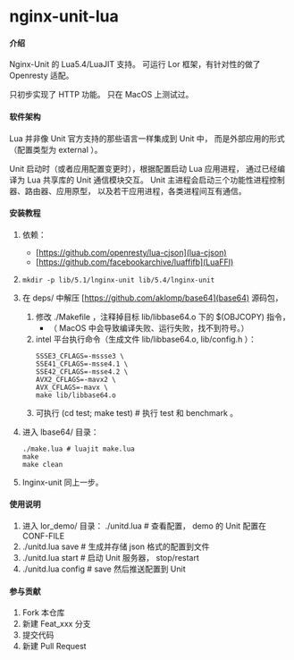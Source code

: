 # nginx-unit-lua

#### 介绍
Nginx-Unit 的 Lua5.4/LuaJIT 支持。
可运行 Lor 框架，有针对性的做了 Openresty 适配。

只初步实现了 HTTP 功能。
只在 MacOS 上测试过。


#### 软件架构
Lua 并非像 Unit 官方支持的那些语言一样集成到 Unit 中，
而是外部应用的形式（配置类型为 external ）。

Unit 启动时（或者应用配置变更时），根据配置启动 Lua 应用进程，
通过已经编译为 Lua 共享库的 Unit 通信模块交互。
Unit 主进程会启动三个功能性进程控制器、路由器、应用原型，
以及若干应用进程，各类进程间互有通信。


#### 安装教程

1.  依赖：
    - [https://github.com/openresty/lua-cjson](lua-cjson)
    - [https://github.com/facebookarchive/luaffifb](LuaFFI)

2.  ```mkdir -p lib/5.1/lnginx-unit lib/5.4/lnginx-unit```

3.  在 deps/ 中解压 [https://github.com/aklomp/base64](base64) 源码包，
    1. 修改 ./Makefile ，注释掉目标 lib/libbase64.o 下的 $(OBJCOPY) 指令，
        - （ MacOS 中会导致编译失败、运行失败，找不到符号。）
    2. intel 平台执行命令（生成文件 lib/libbase64.o, lib/config.h ）：
        ```
        SSSE3_CFLAGS=-mssse3 \
        SSE41_CFLAGS=-msse4.1 \
        SSE42_CFLAGS=-msse4.2 \
        AVX2_CFLAGS=-mavx2 \
        AVX_CFLAGS=-mavx \
        make lib/libbase64.o
        ```
    3. 可执行 (cd test; make test) # 执行 test 和 benchmark 。

4.  进入 lbase64/ 目录：
    ```
    ./make.lua # luajit make.lua
    make
    make clean
    ```

5.  lnginx-unit 同上一步。

#### 使用说明

1.  进入 lor_demo/ 目录：
    ./unitd.lua # 查看配置， demo 的 Unit 配置在 CONF-FILE
2.  ./unitd.lua save # 生成并存储 json 格式的配置到文件
3.  ./unitd.lua start # 启动 Unit 服务器， stop/restart
4.  ./unitd.lua config # save 然后推送配置到 Unit

#### 参与贡献

1.  Fork 本仓库
2.  新建 Feat_xxx 分支
3.  提交代码
4.  新建 Pull Request

